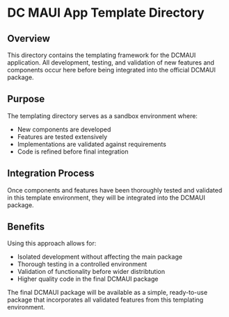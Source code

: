 # DC MAUI App Template Directory

## Overview
This directory contains the templating framework for the DCMAUI application. All development, testing, and validation of new features and components occur here before being integrated into the official DCMAUI package.

## Purpose
The templating directory serves as a sandbox environment where:
- New components are developed
- Features are tested extensively
- Implementations are validated against requirements
- Code is refined before final integration

## Integration Process
Once components and features have been thoroughly tested and validated in this template environment, they will be integrated into the DCMAUI package. 

## Benefits
Using this approach allows for:
- Isolated development without affecting the main package
- Thorough testing in a controlled environment
- Validation of functionality before wider distribtution
- Higher quality code in the final DCMAUI package

The final DCMAUI package will be available as a simple, ready-to-use package that incorporates all validated features from this templating environment.





